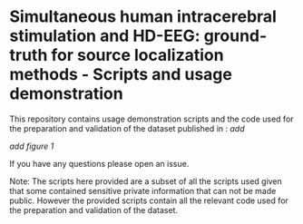 # Simultaneous human intracerebral stimulation and HD-EEG: ground-truth for source localization methods - Scripts and usage demonstration

This repository contains usage demonstration scripts and the code used for the preparation and validation of the dataset published in : _add_



_add figure 1_



If you have any questions please open an issue.



Note: The scripts here provided are a subset of all the scripts used given that some contained sensitive private information that can not be made public. However the provided scripts contain all the relevant code used for the preparation and validation of the dataset. 
